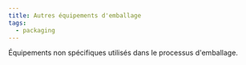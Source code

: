 ```yaml
---
title: Autres équipements d'emballage
tags:
  - packaging
---
```

Équipements non spécifiques utilisés dans le processus d'emballage.